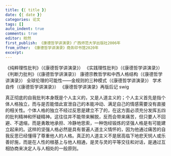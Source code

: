 ```yaml
---
title: {{ title }}
date: {{ date }}
categories: 论文
tags: []
auto_indent: true
comments: true
editor: 皎然
first_publish: 《康德哲学讲演录》广西师范大学出版社2006年
from_other: 《康德哲学讲演录》商务印书馆2020年
excerpt:
---
```

《纯粹理性批判》（《康德哲学讲演录》）
《实践理性批判》（《康德哲学讲演录》）
《判断力批判》（《康德哲学讲演录》）
康德宗教哲学和中西人格结构（《康德哲学讲演录》）
全球伦理的可能性——金规则的三种模式（《康德哲学讲演录》）
学术自传（《康德哲学讲演录》）
《康德哲学讲演录》再版后记
swig


真正彻底的自我批判本身既是个人主义的，又是人道主义的；个人主义首先是指个体人格独立，而与是否能借此宣泄自己的本能冲动、满足自己的情感需要没有直接的相关性。个体人格的独立不经过反思是建立不了的，在这方面必须充分发挥五四的批判精神和怀疑精神。这往往并不能带来解脱，反而会带来痛苦，但只要人不回避、不退缩，而是勇敢地承担、冷静地思索，一种饱经锻炼的坚强人格是有可能建立起来的。这样的坚强人格必然是具有普遍人道主义情怀的，因为他通过痛苦的自我反思已经懂得了尊重他人的人格。真正的人道主义不是居高临下地悲天悯人或乐善好施，而是在人性的根基上与他人相通，是灵与灵的平等交往和对话，是通过互相协商来决定人与人相处的一般原则。
